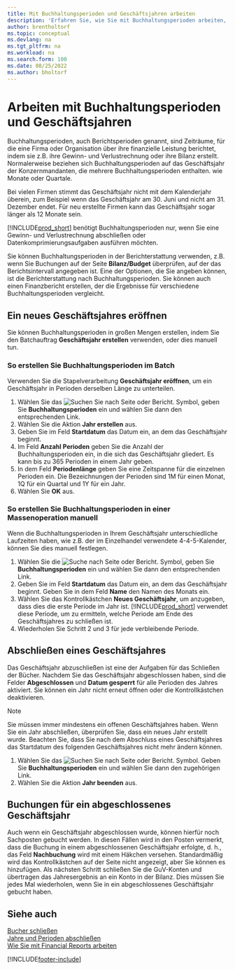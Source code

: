 ```yaml
---
title: Mit Buchhaltungsperioden und Geschäftsjahren arbeiten
description: 'Erfahren Sie, wie Sie mit Buchhaltungsperioden arbeiten, um festzulegen, wann Ihr Unternehmen über Finanzleistung berichtet.'
author: brentholtorf
ms.topic: conceptual
ms.devlang: na
ms.tgt_pltfrm: na
ms.workload: na
ms.search.form: 100
ms.date: 08/25/2022
ms.author: bholtorf
---
```

# <a name="work-with-accounting-periods-and-fiscal-years"></a><a name="work-with-accounting-periods-and-fiscal-years"></a>Arbeiten mit Buchhaltungsperioden und Geschäftsjahren

Buchhaltungsperioden, auch Berichtsperioden genannt, sind Zeiträume, für die eine Firma oder Organisation über ihre finanzielle Leistung berichtet, indem sie z.B. ihre Gewinn- und Verlustrechnung oder ihre Bilanz erstellt. Normalerweise beziehen sich Buchhaltungsperioden auf das Geschäftsjahr der Konzernmandanten, die mehrere Buchhaltungsperioden enthalten. wie Monate oder Quartale.

Bei vielen Firmen stimmt das Geschäftsjahr nicht mit dem Kalenderjahr überein, zum Beispiel wenn das Geschäftsjahr am 30. Juni und nicht am 31. Dezember endet. Für neu erstellte Firmen kann das Geschäftsjahr sogar länger als 12 Monate sein.  

[!INCLUDE[prod_short](includes/prod_short.md)] benötigt Buchhaltungsperioden nur, wenn Sie eine Gewinn- und Verlustrechnung abschließen oder Datenkomprimierungsaufgaben ausführen möchten.

Sie können Buchhaltungsperioden in der Berichterstattung verwenden, z.B. wenn Sie Buchungen auf der Seite **Bilanz/Budget** überprüfen, auf der das Berichtsintervall angegeben ist. Eine der Optionen, die Sie angeben können, ist die Berichterstattung nach Buchhaltungsperioden. Sie können auch einen Finanzbericht erstellen, der die Ergebnisse für verschiedene Buchhaltungsperioden vergleicht.

## <a name="creating-a-new-fiscal-year"></a><a name="creating-a-new-fiscal-year"></a>Ein neues Geschäftsjahres eröffnen

Sie können Buchhaltungsperioden in großen Mengen erstellen, indem Sie den Batchauftrag **Geschäftsjahr erstellen** verwenden, oder dies manuell tun.

### <a name="how-to-create-accounting-periods-in-bulk"></a><a name="how-to-create-accounting-periods-in-bulk"></a>So erstellen Sie Buchhaltungsperioden im Batch

Verwenden Sie die Stapelverarbeitung **Geschäftsjahr eröffnen**, um ein Geschäftsjahr in Perioden derselben Länge zu unterteilen.  

1. Wählen Sie das ![Suchen Sie nach Seite oder Bericht.](media/ui-search/search_small.png "Nach dem Symbol für „Seite“ oder „Bericht“ suchen") Symbol, geben Sie **Buchhaltungsperioden** ein und wählen Sie dann den entsprechenden Link.  
2. Wählen Sie die Aktion **Jahr erstellen** aus.
3. Geben Sie im Feld **Startdatum** das Datum ein, an dem das Geschäftsjahr beginnt.  
4. Im Feld **Anzahl Perioden** geben Sie die Anzahl der Buchhaltungsperioden ein, in die sich das Geschäftsjahr gliedert. Es kann bis zu 365 Perioden in einem Jahr geben.  
5. In dem Feld **Periodenlänge** geben Sie eine Zeitspanne für die einzelnen Perioden ein. Die Bezeichnungen der Perioden sind 1M für einen Monat, 1Q für ein Quartal und 1Y für ein Jahr.  
6. Wählen Sie **OK** aus.  

### <a name="how-to-create-accounting-periods-manually"></a><a name="how-to-create-accounting-periods-manually"></a>So erstellen Sie Buchhaltungsperioden in einer Massenoperation manuell

Wenn die Buchhaltungsperioden in Ihrem Geschäftsjahr unterschiedliche Laufzeiten haben, wie z.B. der im Einzelhandel verwendete 4-4-5-Kalender, können Sie dies manuell festlegen.  
  
1. Wählen Sie die ![Suche nach Seite oder Bericht.](media/ui-search/search_small.png "Suche nach dem Symbol für Seite oder Bericht") Symbol, geben Sie **Buchhaltungsperioden** ein und wählen Sie dann den entsprechenden Link.  
2. Geben Sie im Feld **Startdatum** das Datum ein, an dem das Geschäftsjahr beginnt. Geben Sie in dem Feld **Name** den Namen des Monats ein.  
3. Wählen Sie das Kontrollkästchen **Neues Geschäftsjahr**, um anzugeben, dass dies die erste Periode im Jahr ist. [!INCLUDE[prod_short](includes/prod_short.md)] verwendet diese Periode, um zu ermitteln, welche Periode am Ende des Geschäftsjahres zu schließen ist.
4. Wiederholen Sie Schritt 2 und 3 für jede verbleibende Periode.  

## <a name="closing-a-fiscal-year"></a><a name="closing-a-fiscal-year"></a>Abschließen eines Geschäftsjahres

Das Geschäftsjahr abzuschließen ist eine der Aufgaben für das Schließen der Bücher. Nachdem Sie das Geschäftsjahr abgeschlossen haben, sind die Felder **Abgeschlossen** und **Datum gesperrt** für alle Perioden des Jahres aktiviert. Sie können ein Jahr nicht erneut öffnen oder die Kontrollkästchen deaktivieren.

> [!NOTE]  
> Sie müssen immer mindestens ein offenen Geschäftsjahres haben. Wenn Sie ein Jahr abschließen, überprüfen Sie, dass ein neues Jahr erstellt wurde. Beachten Sie, dass Sie nach dem Abschluss eines Geschäftsjahres das Startdatum des folgenden Geschäftsjahres nicht mehr ändern können.

1. Wählen Sie das ![Suchen Sie nach Seite oder Bericht.](media/ui-search/search_small.png "Symbol „Suche nach Seite oder Bericht“") Symbol. Geben Sie **Buchhaltungsperioden** ein und wählen Sie dann den zugehörigen Link.  
2. Wählen Sie die Aktion **Jahr beenden** aus.  

## <a name="posting-entries-to-a-closed-fiscal-year"></a><a name="posting-entries-to-a-closed-fiscal-year"></a>Buchungen für ein abgeschlossenes Geschäftsjahr

Auch wenn ein Geschäftsjahr abgeschlossen wurde, können hierfür noch Sachposten gebucht werden. In diesen Fällen wird in den Posten vermerkt, dass die Buchung in einem abgeschlossenen Geschäftsjahr erfolgte, d. h., das Feld **Nachbuchung** wird mit einem Häkchen versehen. Standardmäßig wird das Kontrollkästchen auf der Seite nicht angezeigt, aber Sie können es hinzufügen. Als nächsten Schritt schließen Sie die GuV-Konten und übertragen das Jahresergebnis an ein Konto in der Bilanz. Dies müssen Sie jedes Mal wiederholen, wenn Sie in ein abgeschlossenes Geschäftsjahr gebucht haben.

## <a name="see-also"></a><a name="see-also"></a>Siehe auch

[Bucher schließen](year-close-books.md)  
[Jahre und Perioden abschließen](year-close-years-periods.md)  
[Wie Sie mit Financial Reports arbeiten](bi-how-work-account-schedule.md)  

[!INCLUDE[footer-include](includes/footer-banner.md)]
